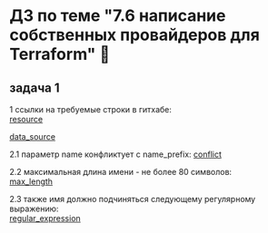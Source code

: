 # ДЗ по теме "7.6 написание собственных провайдеров для Terraform" :blowfish:
  
## задача 1
    
1 ссылки на требуемые строки в гитхабе:  
[resource](https://github.com/hashicorp/terraform-provider-aws/blob/35aeb0188c41384aff566cec2e48b31093237901/internal/provider/provider.go#L902)  
  
[data_source](https://github.com/hashicorp/terraform-provider-aws/blob/35aeb0188c41384aff566cec2e48b31093237901/internal/provider/provider.go#L423)  
  
2.1 параметр name конфликтует с name_prefix:
[conflict](https://github.com/hashicorp/terraform-provider-aws/blob/35aeb0188c41384aff566cec2e48b31093237901/internal/service/sqs/queue.go#L87)  
  
2.2 максимальная длина имени - не более 80 символов:  
[max_length](https://github.com/hashicorp/terraform-provider-aws/blob/35aeb0188c41384aff566cec2e48b31093237901/internal/service/sqs/queue.go#L427)  
  
2.3 также имя должно подчиняться следующему регулярному выражению:  
[regular_expression](https://github.com/hashicorp/terraform-provider-aws/blob/35aeb0188c41384aff566cec2e48b31093237901/internal/service/sqs/queue.go#L425)  
